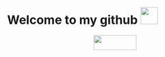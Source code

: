 <h1>Welcome to my github <img src="" width="40"></h1>
<p align="center"><img width="100" height="35" src="https://static.vecteezy.com/system/resources/previews/000/677/302/original/abstract-technology-banner-background.jpg"></p>

